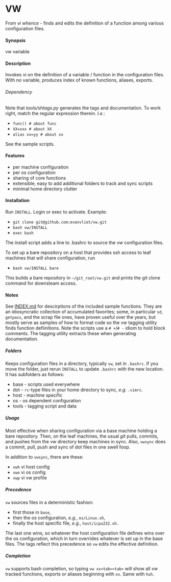 VW
==

From *vi whence* - finds and edits the definition of a function among
various configuration files.

#### Synopsis
vw variable

#### Description
Invokes vi on the definition of a variable / function in the
configuration files.  With no variable, produces index of known
functions, aliases, exports.

###### Dependency
Note that *tools/shtags.py* generates the tags and documentation.  To
work right, match the regular expression therein.  *I.e.*:
+ `func() # about func`
+ `XX=xxx # about XX`
+ `alias xx=yy # about xx`

See the sample scripts.

#### Features
+ per machine configuration
+ per os configuration
+ sharing of core functions
+ extensible, easy to add additional folders to track and sync scripts
+ minimal home directory clutter

#### Installation
Run `INSTALL`.  Login or exec to activate.  Example:

+ `git clone git@github.com:evanvliet/vw.git`
+ `bash vw/INSTALL`
+ `exec bash`

The install script adds a line to .bashrc to source the *vw*
configuration files.

To set up a bare repository on a host that provides ssh access
to leaf machines that will share configuration, run

+ `bash vw/INSTALL bare`

This builds a bare repository in `~/git_root/vw.git` and prints the
git clone command for downsteam access.

#### Notes
See [INDEX.md](../master/INDEX.md) for descirptions of the included
sample functions.  They are an idiosyncratic collection of accumulated
favorites; some, in particular `sd`, `getpass`, and the scrap file
ones, have proven useful over the years, but mostly serve as samples
of how to format code so the *vw* tagging utility finds function
defiinitions.  Note the scripts use a `# +`/`# -` idiom to hold block
comments.  The tagging utility extracts these when generating
documentation.

##### Folders
Keeps configuration files in a directory, typically `vw`, set in
`.bashrc`.  If you move the folder, just rerun `INSTALL` to update
`.bashrc` with the new location.  It has subfolders as follows:
+ base - scripts used everywhere
+ dot - `rc`-type files in your home directory to sync, *e.g.* `.vimrc`.
+ host - machine specific
+ os - os dependent configuration
+ tools - tagging script and data

##### Usage
Most effective when sharing configuration via a base machine holding a
bare repository.  Then, on the leaf machines, the usual *git* pulls,
commits, and pushes from the *vw* directory keep machines in sync.
Also, `vwsync` does a commit, pull, push and sync of dot files in
one swell foop.

In addition to `vwsync`, there are these:
+ `vwh` vi host config
+ `vwo` vi os config
+ `vwp` vi vw profile

##### Precedence
`vw` sources files in a deterministic fashion:
+ first those in `base`,
+ then the os configuration, *e.g.*, `os/Linux.sh`,
+ finally the host specific file, *e.g.*, `host/icpu232.sh`.

The last one wins, so whatever the host configuration file defines
wins over the os configuration, which in turn overrides whatever is
set up in the base files.  The tags reflect this precedence so `vw`
edits the effective definition.

##### Completion
`vw` supports bash completion, so typing `vw xx<tab><tab>` will show
all *vw* tracked functions, exports or aliases beginning with `xx`.
Same with `huh`.
